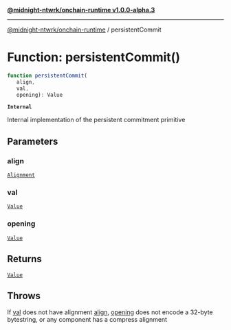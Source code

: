 [**@midnight-ntwrk/onchain-runtime v1.0.0-alpha.3**](../README.md)

***

[@midnight-ntwrk/onchain-runtime](../globals.md) / persistentCommit

# Function: persistentCommit()

```ts
function persistentCommit(
   align, 
   val, 
   opening): Value
```

**`Internal`**

Internal implementation of the persistent commitment primitive

## Parameters

### align

[`Alignment`](../type-aliases/Alignment.md)

### val

[`Value`](../type-aliases/Value.md)

### opening

[`Value`](../type-aliases/Value.md)

## Returns

[`Value`](../type-aliases/Value.md)

## Throws

If [val](persistentCommit.md#val) does not have alignment [align](persistentCommit.md#align),
[opening](persistentCommit.md#opening) does not encode a 32-byte bytestring, or any component has a
compress alignment
